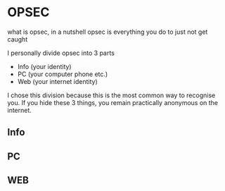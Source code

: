 # OPSEC
what is opsec, in a nutshell opsec is everything you do to just not get caught

I personally divide opsec into 3 parts
- Info (your identity)
- PC (your computer phone etc.)
- Web (your internet identity)

I chose this division because this is the most common way to recognise you. If you hide these 3 things, you remain practically anonymous on the internet.
## Info
## PC
## WEB